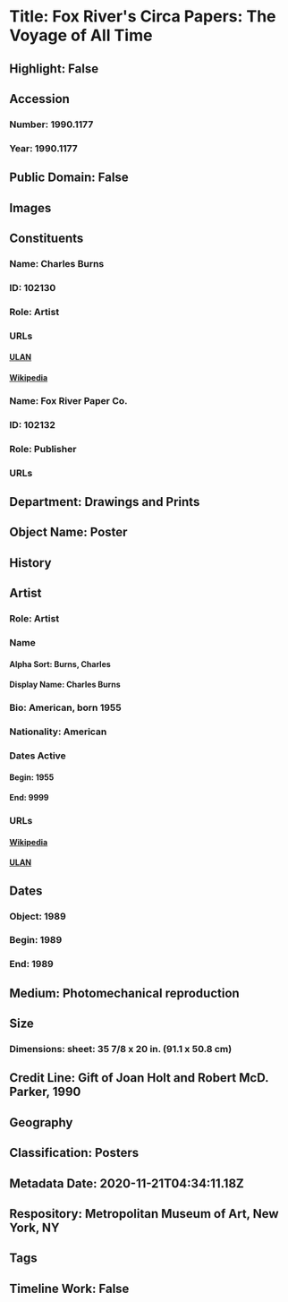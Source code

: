 # Title: Fox River's Circa Papers: The Voyage of All Time
## Highlight: False
## Accession
### Number: 1990.1177
### Year: 1990.1177
## Public Domain: False
## Images
## Constituents
### Name: Charles Burns
### ID: 102130
### Role: Artist
### URLs
#### [ULAN](http://vocab.getty.edu/page/ulan/500127926)
#### [Wikipedia](https://www.wikidata.org/wiki/Q1063855)
### Name: Fox River Paper Co.
### ID: 102132
### Role: Publisher
### URLs
## Department: Drawings and Prints
## Object Name: Poster
## History
## Artist
### Role: Artist
### Name
#### Alpha Sort: Burns, Charles
#### Display Name: Charles Burns
### Bio: American, born 1955
### Nationality: American
### Dates Active
#### Begin: 1955
#### End: 9999
### URLs
#### [Wikipedia](https://www.wikidata.org/wiki/Q1063855)
#### [ULAN](http://vocab.getty.edu/page/ulan/500127926)
## Dates
### Object: 1989
### Begin: 1989
### End: 1989
## Medium: Photomechanical reproduction
## Size
### Dimensions: sheet: 35 7/8 x 20 in. (91.1 x 50.8 cm)
## Credit Line: Gift of Joan Holt and Robert McD. Parker, 1990
## Geography
## Classification: Posters
## Metadata Date: 2020-11-21T04:34:11.18Z
## Respository: Metropolitan Museum of Art, New York, NY
## Tags
## Timeline Work: False